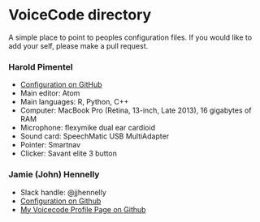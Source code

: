 # VoiceCode directory

A simple place to point to peoples configuration files.
If you would like to add your self, please make a pull request.

### Harold Pimentel

- [Configuration on GitHub](https://github.com/pimentel/dotfiles/tree/master/voicecode/commando)
- Main editor: Atom
- Main languages: R, Python, C++
- Computer: MacBook Pro (Retina, 13-inch, Late 2013), 16 gigabytes of RAM
- Microphone: flexymike dual ear cardioid
- Sound card: SpeechMatic USB MultiAdapter
- Pointer: Smartnav
- Clicker: Savant elite 3 button

### Jamie (John) Hennelly

- Slack handle: @jjhennelly
- [Configuration on Github](https://github.com/yellownoggin/toolbox/tree/master/dotfiles/voicecode/commando)
- [My Voicecode Profile Page on Github](https://github.com/yellownoggin/toolbox/tree/master/dotfiles/voicecode)
